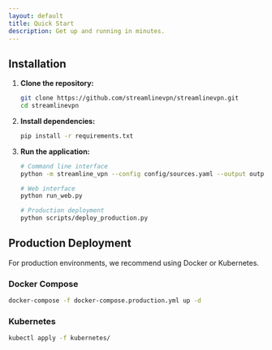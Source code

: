 ```yaml
---
layout: default
title: Quick Start
description: Get up and running in minutes.
---
```


## Installation

1.  **Clone the repository:**
    ```bash
    git clone https://github.com/streamlinevpn/streamlinevpn.git
    cd streamlinevpn
    ```

2.  **Install dependencies:**
    ```bash
    pip install -r requirements.txt
    ```

3.  **Run the application:**
    ```bash
    # Command line interface
    python -m streamline_vpn --config config/sources.yaml --output output
    
    # Web interface
    python run_web.py
    
    # Production deployment
    python scripts/deploy_production.py
    ```

## Production Deployment

For production environments, we recommend using Docker or Kubernetes.

### Docker Compose
```bash
docker-compose -f docker-compose.production.yml up -d
```

### Kubernetes
```bash
kubectl apply -f kubernetes/
```